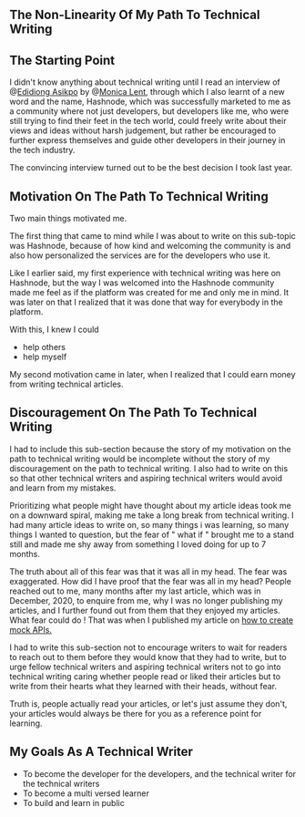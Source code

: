 ## The Non-Linearity Of My Path To Technical Writing

## The Starting Point
I didn't know anything about technical writing until I read an interview of @[Edidiong Asikpo](@didicodes) by @[Monica Lent](@monicalent), through which I also learnt of a new word and the name, Hashnode, which was successfully marketed to me as a community where not just developers, but developers like me, who were still trying to find their feet in the tech world, could freely write about their views and ideas without harsh judgement, but rather be encouraged to further express themselves and guide other developers in their journey in the tech industry.

The convincing interview turned out  to be the best decision I took last year.

## Motivation On The Path To Technical Writing

Two main things motivated me. 

The first thing that came to mind while I was about to write on this sub-topic was Hashnode, because of how kind and welcoming the community is and also how personalized the services are for the developers who use it. 

Like I earlier said, my first experience with technical writing was here on Hashnode, but the way I was welcomed into the Hashnode community made me feel as if the platform was created for me and only me in mind. It was later on that I realized that it was done that way for everybody in the platform. 

With this, I knew I could 
- help others
- help myself

My second motivation came in later, when I realized that I could earn money from writing technical articles.

## Discouragement On The Path To Technical Writing

I had to include this sub-section because the story of my motivation on the path to technical writing would be incomplete without the story of my discouragement on the path to technical writing. I also had to write on this so that other technical writers and aspiring technical writers would avoid and learn from my mistakes.

Prioritizing what people might have thought about my article ideas took me on a downward spiral, making me take a long break from technical writing. I had many article ideas to write on, so many things i was learning, so many things I wanted to question, but the fear of " what if " brought me to a stand still and made me shy away from something I loved doing for up to 7 months. 

The truth about all of this fear was that it was all in my head. The fear was exaggerated. How did I have proof that the fear was all in my head? People reached out to me, many months after my last article, which was in December, 2020, to enquire from me, why I was no longer publishing my articles, and I further found out from them that they enjoyed my articles. What fear could do !
That was when I published my article on  [how to create mock APIs.](https://afy.afomaorji.com/how-to-create-a-mock-api-in-7-minutes)

I had to write this sub-section not to encourage writers to wait for readers to reach out to them before they would know that they had to write, but to urge fellow technical writers and aspiring technical writers not to go into technical writing caring whether people read or liked their articles but to write from their hearts what they learned with their heads, without fear. 

Truth is, people actually read your articles, or let's just assume they don't, your articles would always be there for you as a reference point for learning.

## My Goals As A Technical Writer

- To become the developer for the developers, and the technical writer for the technical writers
- To become a multi versed learner
- To build and learn in public